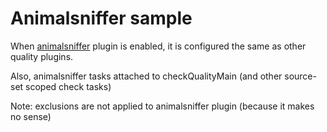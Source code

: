 # Animalsniffer sample

When [animalsniffer](https://github.com/xvik/gradle-animalsniffer-plugin) plugin is enabled,
it is configured the same as other quality plugins.

Also, animalsniffer tasks attached to checkQualityMain (and other source-set scoped check tasks)

Note: exclusions are not applied to animalsniffer plugin (because it makes no sense)